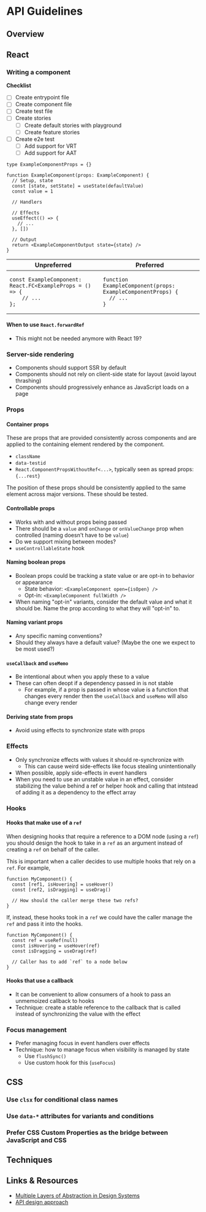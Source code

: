 # API Guidelines

## Overview

## React

### Writing a component

**Checklist**

- [ ] Create entrypoint file
- [ ] Create component file
- [ ] Create test file
- [ ] Create stories
  - [ ] Create default stories with playground
  - [ ] Create feature stories
- [ ] Create e2e test
  - [ ] Add support for VRT
  - [ ] Add support for AAT

```tsx
type ExampleComponentProps = {}

function ExampleComponent(props: ExampleComponent) {
  // Setup, state
  const [state, setState] = useState(defaultValue)
  const value = 1

  // Handlers

  // Effects
  useEffect(() => {
    // ...
  }, [])

  // Output
  return <ExampleComponentOutput state={state} />
}
```

<table>
<thead><tr><th>Unpreferred</th><th>Preferred</th></tr></thead>
<tbody>
<tr><td>

```tsx
const ExampleComponent: React.FC<ExampleProps = () => {
    // ...
};
```

</td><td>

```tsx
function ExampleComponent(props: ExampleComponentProps) {
  // ...
}
```

</td></tr>
</tbody></table>

#### When to use `React.forwardRef`

- This might not be needed anymore with React 19?

### Server-side rendering

- Components should support SSR by default
- Components should not rely on client-side state for layout (avoid layout
  thrashing)
- Components should progressively enhance as JavaScript loads on a page

### Props

#### Container props

These are props that are provided consistently across components and are applied
to the containing element rendered by the component.

- `className`
- `data-testid`
- `React.ComponentPropsWithoutRef<...>`, typically seen as spread props: `{...rest}`

The position of these props should be consistently applied to the same element
across major versions. These should be tested.

#### Controllable props

- Works with and without props being passed
- There should be a `value` and `onChange` or `onValueChange` prop when
  controlled (naming doesn't have to be `value`)
- Do we support mixing between modes?
- `useControllableState` hook

#### Naming boolean props

- Boolean props could be tracking a state value or are opt-in to behavior or
  appearance
  - State behavior: `<ExampleComponent open={isOpen} />`
  - Opt-in: `<ExampleComponent fullWidth />`
- When naming "opt-in" variants, consider the default value and what it should
  be. Name the prop according to what they will "opt-in" to.

#### Naming variant props

- Any specific naming conventions?
- Should they always have a default value? (Maybe the one we expect to be most
  used?)

#### `useCallback` and `useMemo`

- Be intentional about when you apply these to a value
- These can often deopt if a dependency passed in is not stable
  - For example, if a prop is passed in whose value is a function that changes
    every render then the `useCallback` and `useMemo` will also change every
    render

#### Deriving state from props

- Avoid using effects to synchronize state with props

### Effects

- Only synchronize effects with values it should re-synchronize with
  - This can cause weird side-effects like focus stealing unintentionally
- When possible, apply side-effects in event handlers
- When you need to use an unstable value in an effect, consider stabilizing the
  value behind a ref or helper hook and calling that intstead of adding it as a
  dependency to the effect array

### Hooks

#### Hooks that make use of a `ref`

When designing hooks that require a reference to a DOM node (using a `ref`) you
should design the hook to take in a `ref` as an argument instead of creating a
`ref` on behalf of the caller.

This is important when a caller decides to use multiple hooks that rely on a
`ref`. For example,

```tsx
function MyComponent() {
  const [ref1, isHovering] = useHover()
  const [ref2, isDragging] = useDrag()

  // How should the caller merge these two refs?
}
```

If, instead, these hooks took in a `ref` we could have the caller manage the
`ref` and pass it into the hooks.

```tsx
function MyComponent() {
  const ref = useRef(null)
  const isHovering = useHover(ref)
  const isDragging = useDrag(ref)

  // Caller has to add `ref` to a node below
}
```

#### Hooks that use a callback

- It can be convenient to allow consumers of a hook to pass an unmemoized
  callback to hooks
- Technique: create a stable reference to the callback that is called instead of
  synchronizing the value with the effect

### Focus management

- Prefer managing focus in event handlers over effects
- Technique: how to manage focus when visibility is managed by state
  - Use `flushSync()`
  - Use custom hook for this (`useFocus`)

## CSS

### Use `clsx` for conditional class names

### Use `data-*` attributes for variants and conditions

### Prefer CSS Custom Properties as the bridge between JavaScript and CSS

## Techniques

## Links & Resources

- [Multiple Layers of Abstraction in Design Systems](https://engineering.atspotify.com/2023/05/multiple-layers-of-abstraction-in-design-systems/)
- [API design approach](https://mui.com/material-ui/guides/api/)
